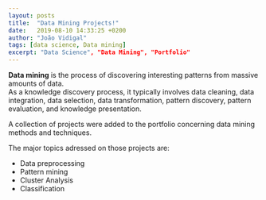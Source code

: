 ```yaml
---
layout: posts
title:  "Data Mining Projects!"
date:   2019-08-10 14:33:25 +0200
author: "João Vidigal"
tags: [data science, Data mining]
excerpt: "Data Science", "Data Mining", "Portfolio"
---
```



**Data mining** is the process of discovering interesting patterns from massive amounts of data.  
 As a knowledge discovery process, it typically involves data cleaning, data integration, data selection, data transformation, pattern discovery, pattern evaluation, and knowledge presentation.

A collection of projects were added to the portfolio concerning data mining methods and techniques. 

The major topics adressed on those projects are:

* Data preprocessing
* Pattern mining
* Cluster Analysis
* Classification